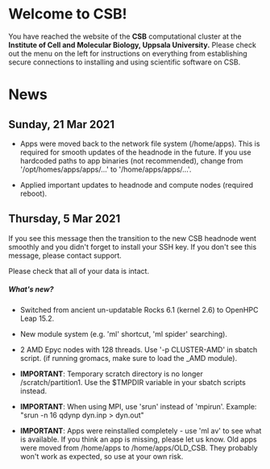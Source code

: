# Welcome to CSB!

You have reached the website of the **CSB** computational cluster at the **Institute of Cell and Molecular Biology, Uppsala University.**
Please check out the menu on the left for instructions on everything from establishing secure connections to installing and using scientific software on CSB.

# News

## Sunday, 21 Mar 2021

- Apps were moved back to the network file system (/home/apps).
  This is required for smooth updates of the headnode in the future.
  If you use hardcoded paths to app binaries (not recommended), change
  from '/opt/homes/apps/apps/...' to '/home/apps/apps/...'.

- Applied important updates to headnode and compute nodes (required reboot).

## Thursday, 5 Mar 2021
If you see this message then the transition to the new CSB headnode went smoothly
and you didn't forget to install your SSH key. If you don't see this message,
please contact support.

Please check that all of your data is intact. 

##### What's new?
- Switched from ancient un-updatable Rocks 6.1 (kernel 2.6) to OpenHPC Leap 15.2.
- New module system (e.g. 'ml' shortcut, 'ml spider' searching).
- 2 AMD Epyc nodes with 128 threads. Use '-p CLUSTER-AMD' in sbatch script.
  (if running gromacs, make sure to load the _AMD module).
  
  
- **IMPORTANT**: Temporary scratch directory is no longer /scratch/partition1.
  Use the $TMPDIR variable in your sbatch scripts instead.
  
  
- **IMPORTANT**: When using MPI, use 'srun' instead of 'mpirun'.
  Example:  "srun -n 16 qdynp dyn.inp > dyn.out"
  
  
- **IMPORTANT**: Apps were reinstalled completely - use 'ml av' to see what
  is available. If you think an app is missing, please let us know. Old apps 
  were moved from /home/apps to /home/apps/OLD_CSB. They probably won't work
  as expected, so use at your own risk.

